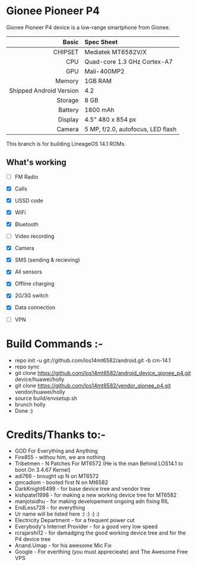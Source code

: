 # Gionee Pioneer P4

Gionee Pioneer P4 device is a low-range smartphone from Gionee.

Basic   | Spec Sheet
-------:|:-------------------------
CHIPSET | Mediatek MT6582V/X
CPU     | Quad-core 1.3 GHz Cortex-A7
GPU     | Mali-400MP2
Memory  | 1GB RAM
Shipped Android Version | 4.2
Storage | 8 GB
Battery | 1800 mAh
Display | 4.5" 480 x 854 px
Camera  | 5 MP, f/2.0, autofocus, LED flash



This branch is for building LineageOS 14.1 ROMs.

## What's working
- [ ] FM Radio
- [X] Calls
- [X] USSD code
- [x] WiFi
- [x] Bluetooth
- [ ] Video recording
- [x] Camera
- [X] SMS (sending & recieving)
- [x] All sensors
- [x] Offline charging
- [X] 2G/3G switch
- [X] Data connection
- [ ] VPN


# Build Commands :-

  * repo init -u git://github.com/los14mt6582/android.git -b cm-14.1
  * repo sync
  * git clone https://github.com/los14mt6582/android_device_gionee_p4.git device/huawei/holly
  * git clone https://github.com/los14mt6582/vendor_gionee_p4.git vendor/huawei/holly
  * source build/envsetup.sh
  * brunch holly
  * Done :)
  
# Credits/Thanks to:-
  * GOD For Everything and Anything
  * Fire855 - withou him, we are nothing
  * Tribetmen - N Patches For MT6572 (He is the man Behind LOS14.1 to boot On 3.4.67 Kernel)
  * adi766 - brought up N on MT6572
  * gmcadiom - booted first N on Mt6582
  * DarkKnight6499 - for base device tree and vendor tree
  * kishpatel1998 - for making a new working device tree for MT6582
  * manjotsidhu - for making developement ongoing adn fixing RIL
  * EndLess728 - for everything
  * Ur name will be listed here :) :) :) :)
  * Electricity Department - for a frequent power cut
  * Everybody's Internet Provider - for a good very low speed
  * rcrajarshi12 - for damadging the good working device tree and for the P4 device tree
  * Anand.Umap - for his awesome Mic Fix
  * Google - For everthing (you must apprecieate) and The Awesome Free VPS
